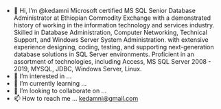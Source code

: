 - 👋 Hi, I’m @kedamni
Microsoft certified MS SQL Senior Database Administrator at Ethiopian Commodity Exchange with a demonstrated history of working in the information technology and services industry. Skilled in Database Administration, Computer Networking, Technical Support, and Windows Server System Administration. with extensive experience designing, coding, testing, and supporting next-generation database solutions in SQL Server environments. Proficient in an assortment of technologies, including Access, MS SQL Server 2008 - 2019, MYSQL, JDBC, Windows Server, Linux.
- 👀 I’m interested in ...
- 🌱 I’m currently learning ...
- 💞️ I’m looking to collaborate on ...
- 📫 How to reach me ... kedamni@gmail.com

<!---
kedamni/kedamni is a ✨ special ✨ repository because its `README.md` (this file) appears on your GitHub profile.
You can click the Preview link to take a look at your changes.
--->
